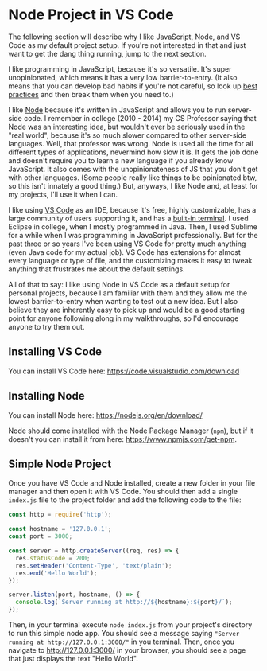 # Node Project in VS Code

The following section will describe why I like JavaScript, Node, and VS Code as my default project setup. If you're not interested in that and just want to get the dang thing running, jump to the next section.

I like programming in JavaScript, because it's so versatile. It's super unopinionated, which means it has a very low barrier-to-entry. (It also means that you can develop bad habits if you're not careful, so look up [best practices](https://jstherightway.org/) and then break them when you need to.)

I like [Node](nodejs.org) because it's written in JavaScript and allows you to run server-side code. I remember in college (2010 - 2014) my CS Professor saying that Node was an interesting idea, but wouldn't ever be seriously used in the "real world", because it's so much slower compared to other server-side languages. Well, that professor was wrong. Node is used all the time for all different types of applications, nevermind how slow it is. It gets the job done and doesn't require you to learn a new language if you already know JavaScript. It also comes with the unopinionateness of JS that you don't get with other languages. (Some people really like things to be opinionated btw, so this isn't innately a good thing.) But, anyways, I like Node and, at least for my projects, I'll use it when I can.

I like using [VS Code](https://code.visualstudio.com/) as an IDE, because it's free, highly customizable, has a large community of users supporting it, and has a [built-in terminal](https://code.visualstudio.com/docs/editor/integrated-terminal). I used Eclipse in college, when I mostly programmed in Java. Then, I used Sublime for a while when I was programming in JavaScript professionally. But for the past three or so years I've been using VS Code for pretty much anything (even Java code for my actual job). VS Code has extensions for almost every language or type of file, and the customizing makes it easy to tweak anything that frustrates me about the default settings.

All of that to say: I like using Node in VS Code as a default setup for personal projects, because I am familiar with them and they allow me the lowest barrier-to-entry when wanting to test out a new idea. But I also believe they are inherently easy to pick up and would be a good starting point for anyone following along in my walkthroughs, so I'd encourage anyone to try them out.

## Installing VS Code

You can install VS Code here: <https://code.visualstudio.com/download>

## Installing Node

You can install Node here: <https://nodejs.org/en/download/>

Node should come installed with the Node Package Manager (`npm`), but if it doesn't you can install it from here: <https://www.npmjs.com/get-npm>.

## Simple Node Project

Once you have VS Code and Node installed, create a new folder in your file manager and then open it with VS Code. You should then add a single `index.js` file to the project folder and add the following code to the file:

```js
const http = require('http');

const hostname = '127.0.0.1';
const port = 3000;

const server = http.createServer((req, res) => {
  res.statusCode = 200;
  res.setHeader('Content-Type', 'text/plain');
  res.end('Hello World');
});

server.listen(port, hostname, () => {
  console.log(`Server running at http://${hostname}:${port}/`);
});
```

Then, in your terminal execute `node index.js` from your project's directory to run this simple node app. You should see a message saying `"Server running at http://127.0.0.1:3000/"` in you terminal. Then, once you navigate to <http://127.0.0.1:3000/> in your browser, you should see a page that just displays the text "Hello World".
